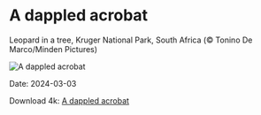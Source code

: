 # A dappled acrobat

Leopard in a tree, Kruger National Park, South Africa (© Tonino De Marco/Minden Pictures)

![A dappled acrobat](https://bing.com/th?id=OHR.KrugerLeopard_EN-US3980767237_UHD.jpg&rf=LaDigue_UHD.jpg&pid=hp&w=1024&h=576&rs=1&c=4)

Date: 2024-03-03

Download 4k: [A dappled acrobat](https://bing.com/th?id=OHR.KrugerLeopard_EN-US3980767237_UHD.jpg&rf=LaDigue_UHD.jpg&pid=hp&w=3840&h=2160&rs=1&c=4)

